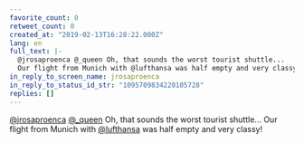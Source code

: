 ```yaml
---
favorite_count: 0
retweet_count: 0
created_at: "2019-02-13T16:28:22.000Z"
lang: en
full_text: |-
  @jrosaproenca @_queen Oh, that sounds the worst tourist shuttle...
  Our flight from Munich with @lufthansa was half empty and very classy!
in_reply_to_screen_name: jrosaproenca
in_reply_to_status_id_str: "1095709834220105728"
replies: []
---
```


[@jrosaproenca](https://twitter.com/jrosaproenca)
[@\_queen](https://twitter.com/_queen) Oh, that sounds the worst tourist
shuttle... Our flight from Munich with
[@lufthansa](https://twitter.com/lufthansa) was half empty and very classy!
